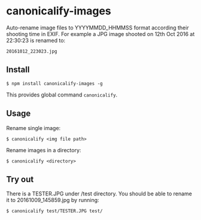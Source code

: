 # canonicalify-images

Auto-rename image files to YYYYMMDD_HHMMSS format according their shooting time in EXIF. For example a JPG image shooted on 12th Oct 2016 at 22:30:23 is renamed to:

    20161012_223023.jpg

## Install

    $ npm install canonicalify-images -g

This provides global command `canonicalify`.

## Usage

Rename single image:

    $ canonicalify <img file path>

Rename images in a directory:

    $ canonicalify <directory>

## Try out

There is a TESTER.JPG under /test directory. You should be able to rename it to 20161009_145859.jpg by running:

    $ canonicalify test/TESTER.JPG test/
